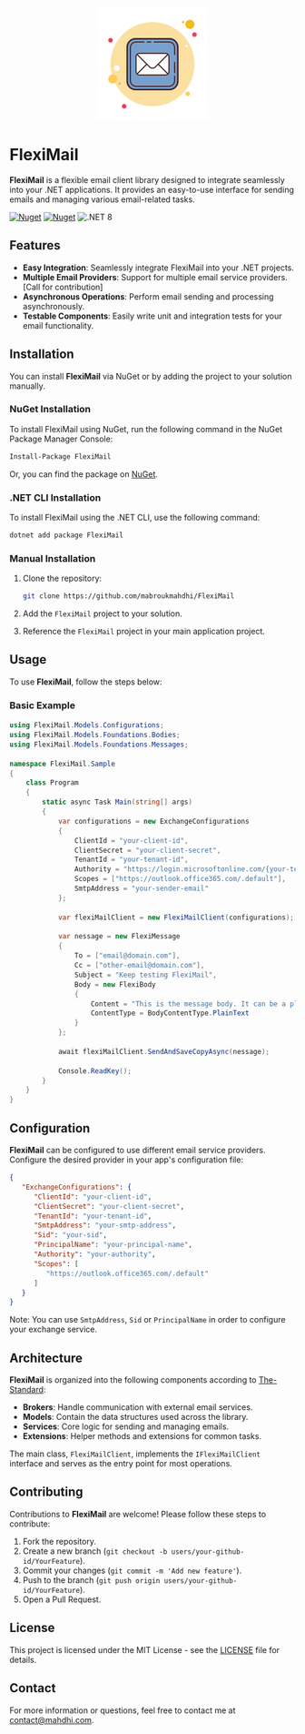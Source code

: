 <p align="center">
  <img  src="https://github.com/mabroukmahdhi/FlexiMail/blob/main/FlexiMail/icmail.png">
</p>

# FlexiMail

**FlexiMail** is a flexible email client library designed to integrate seamlessly into your .NET applications. It
provides an easy-to-use interface for sending emails and managing various email-related tasks.

[![Nuget](https://img.shields.io/nuget/v/FlexiMail)](https://www.nuget.org/packages/FlexiMail/)
[![Nuget](https://img.shields.io/nuget/dt/FlexiMail)](https://www.nuget.org/packages/FlexiMail/)
![.NET 8](https://img.shields.io/badge/.NET_8-COMPATIBLE-2ea44f)

## Features

- **Easy Integration**: Seamlessly integrate FlexiMail into your .NET projects.
- **Multiple Email Providers**: Support for multiple email service providers. [Call for contribution]
- **Asynchronous Operations**: Perform email sending and processing asynchronously.
- **Testable Components**: Easily write unit and integration tests for your email functionality.

## Installation

You can install **FlexiMail** via NuGet or by adding the project to your solution manually.

### NuGet Installation

To install FlexiMail using NuGet, run the following command in the NuGet Package Manager Console:

```bash
Install-Package FlexiMail
```
Or, you can find the package on [NuGet](https://www.nuget.org/packages/FlexiMail). 

### .NET CLI Installation
To install FlexiMail using the .NET CLI, use the following command:
```bash
dotnet add package FlexiMail
```

### Manual Installation

1. Clone the repository:
    ```bash
    git clone https://github.com/mabroukmahdhi/FlexiMail
    ```
2. Add the `FlexiMail` project to your solution.

3. Reference the `FlexiMail` project in your main application project.

## Usage

To use **FlexiMail**, follow the steps below:

### Basic Example

```csharp
using FlexiMail.Models.Configurations;
using FlexiMail.Models.Foundations.Bodies;
using FlexiMail.Models.Foundations.Messages;

namespace FlexiMail.Sample
{
    class Program
    {
        static async Task Main(string[] args)
        {
            var configurations = new ExchangeConfigurations
            {
                ClientId = "your-client-id",
                ClientSecret = "your-client-secret",
                TenantId = "your-tenant-id", 
                Authority = "https://login.microsoftonline.com/{your-tenant-id}",
                Scopes = ["https://outlook.office365.com/.default"],
                SmtpAddress = "your-sender-email"
            };

            var flexiMailClient = new FlexiMailClient(configurations);

            var nessage = new FlexiMessage
            {
                To = ["email@domain.com"],
                Cc = ["other-email@domain.com"],
                Subject = "Keep testing FlexiMail",
                Body = new FlexiBody
                {
                    Content = "This is the message body. It can be a plain text or HTML.",
                    ContentType = BodyContentType.PlainText
                }
            };

            await flexiMailClient.SendAndSaveCopyAsync(nessage);

            Console.ReadKey();
        }
    }
}
```

## Configuration

**FlexiMail** can be configured to use different email service providers. Configure the desired provider in your app's
configuration file:

```json
{
   "ExchangeConfigurations": {
      "ClientId": "your-client-id",
      "ClientSecret": "your-client-secret",
      "TenantId": "your-tenant-id",
      "SmtpAddress": "your-smtp-address",
      "Sid": "your-sid",
      "PrincipalName": "your-principal-name",
      "Authority": "your-authority",
      "Scopes": [
         "https://outlook.office365.com/.default"
      ]
   }
}

```

Note: You can use `SmtpAddress`, `Sid` or `PrincipalName` in order to configure your exchange service.

## Architecture

**FlexiMail** is organized into the following components according
to [The-Standard](https://github.com/hassanhabib/The-Standard):

- **Brokers**: Handle communication with external email services.
- **Models**: Contain the data structures used across the library.
- **Services**: Core logic for sending and managing emails.
- **Extensions**: Helper methods and extensions for common tasks.

The main class, `FlexiMailClient`, implements the `IFlexiMailClient` interface and serves as the entry point for most
operations.

## Contributing

Contributions to **FlexiMail** are welcome! Please follow these steps to contribute:

1. Fork the repository.
2. Create a new branch (`git checkout -b users/your-github-id/YourFeature`).
3. Commit your changes (`git commit -m 'Add new feature'`).
4. Push to the branch (`git push origin users/your-github-id/YourFeature`).
5. Open a Pull Request.

## License

This project is licensed under the MIT License - see
the [LICENSE](https://github.com/mabroukmahdhi/FlexiMail/blob/main/LICENSE) file for details.

## Contact
For more information or questions, feel free to contact me at [contact@mahdhi.com](mailto:contact@mahdhi.com).